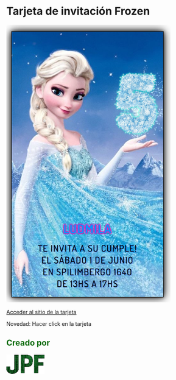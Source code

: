 # Tarjeta de invitación Frozen

![Imagen de tarjeta de invitación](https://github.com/juanpablofavale/InvitacionFrozen/blob/main/img/Tarjeta.png?raw=true)

[Acceder al sitio de la tarjeta](https://invitacion-frozen-cinco.vercel.app/)

Novedad: Hacer click en la tarjeta

## <font color="#006600">Creado por</font>
[![Firma](https://github.com/juanpablofavale/PruebasMarkDown/blob/main/Firma.png "JPF")](https://juanpablofavale.github.io/Maqueta-Portfolio-2/)
